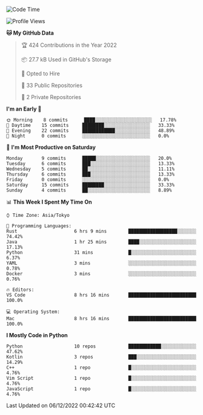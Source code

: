 <!--START_SECTION:waka-->
![Code Time](http://img.shields.io/badge/Code%20Time-511%20hrs%206%20mins-blue)

![Profile Views](http://img.shields.io/badge/Profile%20Views-6-blue)

**🐱 My GitHub Data** 

> 🏆 424 Contributions in the Year 2022
 > 
> 📦 27.7 kB Used in GitHub's Storage 
 > 
> 💼 Opted to Hire
 > 
> 📜 33 Public Repositories 
 > 
> 🔑 2 Private Repositories  
 > 
**I'm an Early 🐤** 

```text
🌞 Morning    8 commits      ████░░░░░░░░░░░░░░░░░░░░░   17.78% 
🌆 Daytime    15 commits     ████████░░░░░░░░░░░░░░░░░   33.33% 
🌃 Evening    22 commits     ████████████░░░░░░░░░░░░░   48.89% 
🌙 Night      0 commits      ░░░░░░░░░░░░░░░░░░░░░░░░░   0.0%

```
📅 **I'm Most Productive on Saturday** 

```text
Monday       9 commits      █████░░░░░░░░░░░░░░░░░░░░   20.0% 
Tuesday      6 commits      ███░░░░░░░░░░░░░░░░░░░░░░   13.33% 
Wednesday    5 commits      ██░░░░░░░░░░░░░░░░░░░░░░░   11.11% 
Thursday     6 commits      ███░░░░░░░░░░░░░░░░░░░░░░   13.33% 
Friday       0 commits      ░░░░░░░░░░░░░░░░░░░░░░░░░   0.0% 
Saturday     15 commits     ████████░░░░░░░░░░░░░░░░░   33.33% 
Sunday       4 commits      ██░░░░░░░░░░░░░░░░░░░░░░░   8.89%

```


📊 **This Week I Spent My Time On** 

```text
⌚︎ Time Zone: Asia/Tokyo

💬 Programming Languages: 
Rust                     6 hrs 9 mins        ██████████████████░░░░░░░   74.42% 
Java                     1 hr 25 mins        ████░░░░░░░░░░░░░░░░░░░░░   17.13% 
Python                   31 mins             █░░░░░░░░░░░░░░░░░░░░░░░░   6.37% 
YAML                     3 mins              ░░░░░░░░░░░░░░░░░░░░░░░░░   0.78% 
Docker                   3 mins              ░░░░░░░░░░░░░░░░░░░░░░░░░   0.76%

🔥 Editors: 
VS Code                  8 hrs 16 mins       █████████████████████████   100.0%

💻 Operating System: 
Mac                      8 hrs 16 mins       █████████████████████████   100.0%

```

**I Mostly Code in Python** 

```text
Python                   10 repos            ████████████░░░░░░░░░░░░░   47.62% 
Kotlin                   3 repos             ███░░░░░░░░░░░░░░░░░░░░░░   14.29% 
C++                      1 repo              █░░░░░░░░░░░░░░░░░░░░░░░░   4.76% 
Vim Script               1 repo              █░░░░░░░░░░░░░░░░░░░░░░░░   4.76% 
JavaScript               1 repo              █░░░░░░░░░░░░░░░░░░░░░░░░   4.76%

```



 Last Updated on 06/12/2022 00:42:42 UTC
<!--END_SECTION:waka-->
